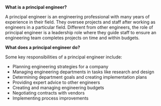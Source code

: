 **What is a principal engineer?**

A principal engineer is an engineering professional with many years of experience in their field. They oversee projects and staff after working as engineers in a particular field. Different from other engineers, the role of principal engineer is a leadership role where they guide staff to ensure an engineering team completes projects on time and within budgets.

**What does a principal engineer do?**

Some key responsibilities of a principal engineer include:
- Planning engineering strategies for a company
- Managing engineering departments in tasks like research and design
- Determining department goals and creating implementation plans
- Providing expert advice to other engineers
- Creating and managing engineering budgets
- Negotiating contracts with vendors
- Implementing process improvements